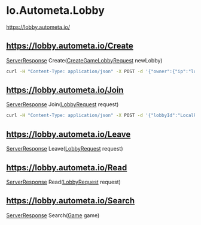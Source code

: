 # Io.Autometa.Lobby

https://lobby.autometa.io/


## https://lobby.autometa.io/Create
[ServerResponse<GameLobby>](./src/Io/Autometa/Lobby/Contract/Schema/ServerResponse(GameLobby).json) Create([CreateGameLobbyRequest](./src/Io/Autometa/Lobby/Contract/Schema/CreateGameLobbyRequest.json) newLobby)

```bash
curl -H "Content-Type: application/json" -X POST -d '{"owner":{"ip":"localhost","port":6969,"nickName":"some server"},"gameType":{"id":"LocalRedisTest","api":1},"hidden":false}' https://lobby.autometa.io/Create
```

## https://lobby.autometa.io/Join
[ServerResponse<GameLobby>](./src/Io/Autometa/Lobby/Contract/Schema/ServerResponse(GameLobby).json) Join([LobbyRequest](./src/Io/Autometa/Lobby/Contract/Schema/LobbyRequest.json) request)

```bash
curl -H "Content-Type: application/json" -X POST -d '{"lobbyId":"LocalRedisTestv1-7Y5FBA","client":{"ip":"localhost","port":6969,"nickName":"some client"}}' https://lobby.autometa.io/Join
```

## https://lobby.autometa.io/Leave
[ServerResponse<GameLobby>](./src/Io/Autometa/Lobby/Contract/Schema/ServerResponse(GameLobby).json) Leave([LobbyRequest](./src/Io/Autometa/Lobby/Contract/Schema/LobbyRequest.json) request)

## https://lobby.autometa.io/Read
[ServerResponse<GameLobby>](./src/Io/Autometa/Lobby/Contract/Schema/ServerResponse(GameLobby).json) Read([LobbyRequest](./src/Io/Autometa/Lobby/Contract/Schema/ReadRequest.json) request)

## https://lobby.autometa.io/Search
[ServerResponse<SearchResponse>](./src/Io/Autometa/Lobby/Contract/Schema/ServerResponse(SearchResponse).json) Search([Game](./src/Io/Autometa/Lobby/Contract/Schema/Game.json) game)